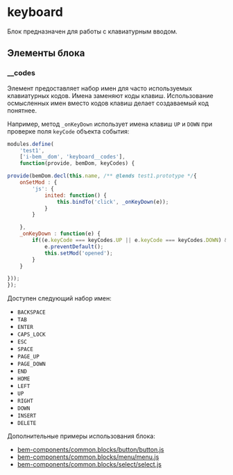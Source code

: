 # keyboard

Блок предназначен для работы с клавиатурным вводом. 

## Элементы блока

### __codes

Элемент предоставляет набор имен для часто используемых клавиатурных кодов. Имена заменяют коды клавиш. Использование осмысленных имен вместо кодов клавиш делает создаваемый код понятнее.

Например, метод `_onKeyDown` использует имена клавиш `UP` и `DOWN` при проверке поля `keyCode` объекта события:

```js
modules.define(
    'test1',
    ['i-bem__dom', 'keyboard__codes'],
    function(provide, bemDom, keyCodes) {

provide(bemDom.decl(this.name, /** @lends test1.prototype */{
    onSetMod : {
        'js': {
            inited: function() {
                this.bindTo('click', _onKeyDown(e));
            }
        }

    },
    _onKeyDown : function(e) {
        if((e.keyCode === keyCodes.UP || e.keyCode === keyCodes.DOWN) && !e.shiftKey) {
            e.preventDefault();
            this.setMod('opened');
        }
    }

}));
});
```


Доступен следующий набор имен:

* `BACKSPACE`
* `TAB`
* `ENTER`
* `CAPS_LOCK`
* `ESC`
* `SPACE`
* `PAGE_UP`
* `PAGE_DOWN`
* `END`
* `HOME`
* `LEFT`
* `UP`
* `RIGHT`
* `DOWN`
* `INSERT`
* `DELETE`

Дополнительные примеры использования блока:

* [bem-components/common.blocks/button/button.js](https://github.com/bem/bem-components/blob/v2/common.blocks/button/button.js#L125)
* [bem-components/common.blocks/menu/menu.js](https://github.com/bem/bem-components/blob/v2/common.blocks/menu/menu.js#L97)
* [bem-components/common.blocks/select/select.js](https://github.com/bem/bem-components/blob/v2/common.blocks/select/select.js#L172)
